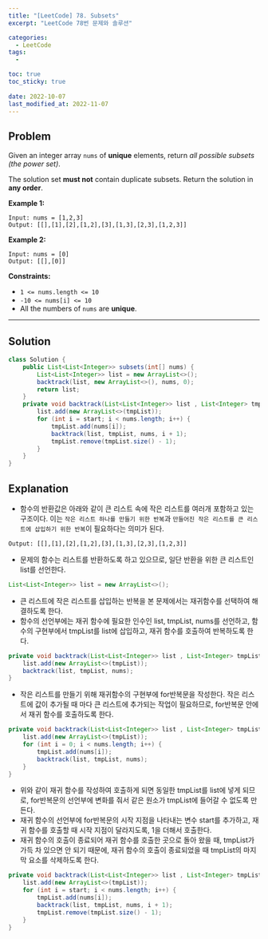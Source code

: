 ```yaml
---
title: "[LeetCode] 78. Subsets"
excerpt: "LeetCode 78번 문제와 솔루션"

categories:
  - LeetCode
tags:
  - 

toc: true
toc_sticky: true
 
date: 2022-10-07
last_modified_at: 2022-11-07
---
```

## **Problem**
Given an integer array `nums` of **unique** elements, return *all possible subsets (the power set)*.

The solution set **must not** contain duplicate subsets. Return the solution in **any order**.

**Example 1:**
```
Input: nums = [1,2,3]
Output: [[],[1],[2],[1,2],[3],[1,3],[2,3],[1,2,3]]
```
**Example 2:**
```
Input: nums = [0]
Output: [[],[0]]
```

**Constraints:**
- `1 <= nums.length <= 10`
- `-10 <= nums[i] <= 10`
- All the numbers of `nums` are **unique**.

---
## **Solution**
```java
class Solution {
    public List<List<Integer>> subsets(int[] nums) {
        List<List<Integer>> list = new ArrayList<>();
        backtrack(list, new ArrayList<>(), nums, 0);
        return list;
    }
    private void backtrack(List<List<Integer>> list , List<Integer> tmpList, int[] nums, int start) {
        list.add(new ArrayList<>(tmpList));
        for (int i = start; i < nums.length; i++) {
            tmpList.add(nums[i]);
            backtrack(list, tmpList, nums, i + 1);
            tmpList.remove(tmpList.size() - 1);
        }
    }
}
```
## **Explanation**
- 함수의 반환값은 아래와 같이 큰 리스트 속에 작은 리스트를 여러개 포함하고 있는 구조이다. 이는 `작은 리스트 하나를 만들기 위한 반복`과 `만들어진 작은 리스트를 큰 리스트에 삽입하기 위한 반복`이 필요하다는 의미가 된다.
```
Output: [[],[1],[2],[1,2],[3],[1,3],[2,3],[1,2,3]]
```
- 문제의 함수는 리스트를 반환하도록 하고 있으므로, 일단 반환을 위한 큰 리스트인 list를 선언한다.
```java
List<List<Integer>> list = new ArrayList<>();
```
- 큰 리스트에 작은 리스트를 삽입하는 반복을 본 문제에서는 재귀함수를 선택하여 해결하도록 한다.
- 함수의 선언부에는 재귀 함수에 필요한 인수인 list, tmpList, nums를 선언하고, 함수의 구현부에서 tmpList를 list에 삽입하고, 재귀 함수를 호출하여 반복하도록 한다.
```java
private void backtrack(List<List<Integer>> list , List<Integer> tmpList, int[] nums) {
    list.add(new ArrayList<>(tmpList));
    backtrack(list, tmpList, nums);
}
```
- 작은 리스트를 만들기 위해 재귀함수의 구현부에 for반복문을 작성한다. 작은 리스트에 값이 추가될 때 마다 큰 리스트에 추가되는 작업이 필요하므로, for반복문 안에서 재귀 함수를 호출하도록 한다.
```java
private void backtrack(List<List<Integer>> list , List<Integer> tmpList, int[] nums) {
    list.add(new ArrayList<>(tmpList));
    for (int i = 0; i < nums.length; i++) {
        tmpList.add(nums[i]);
        backtrack(list, tmpList, nums);
    }
}
```
- 위와 같이 재귀 함수를 작성하여 호출하게 되면 동일한 tmpList를 list에 넣게 되므로, for반복문의 선언부에 변화를 줘서 같은 원소가 tmpList에 들어갈 수 없도록 만든다.
- 재귀 함수의 선언부에 for반복문의 시작 지점을 나타내는 변수 start를 추가하고, 재귀 함수를 호출할 때 시작 지점이 달라지도록, 1을 더해서 호출한다.
- 재귀 함수의 호출이 종료되어 재귀 함수를 호출한 곳으로 돌아 왔을 때, tmpList가 가득 차 있으면 안 되기 때문에, 재귀 함수의 호출이 종료되었을 때 tmpList의 마지막 요소를 삭제하도록 한다.
```java
private void backtrack(List<List<Integer>> list , List<Integer> tmpList, int[] nums, int start) {
    list.add(new ArrayList<>(tmpList));
    for (int i = start; i < nums.length; i++) {
        tmpList.add(nums[i]);
        backtrack(list, tmpList, nums, i + 1);
        tmpList.remove(tmpList.size() - 1);
    }
}
```